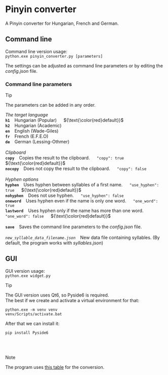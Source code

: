 # Pinyin converter

A Pinyin converter for Hungarian, French and German.

## Command line

Command line version usage:<br/>
`python.exe pinyin_converter.py [parameters]`<br/>

The settings can be adjusted as command line parameters or by editing the _config.json_ file.

### Command line parameters

> [!TIP]
> The parameters can be added in any order.

_The target language_<br/>
**`h1`** &ensp; Hungarian (Popular) &emsp; ${\text{\color{red}default}}$<br/>
**`h2`** &ensp; Hungarian (Academic)<br/>
**`en`** &ensp; English (Wade-Giles)<br/>
**`fr`** &ensp; French (E.F.E.O)<br/>
**`de`** &ensp; German (Lessing-Othmer)<br/>
<br/>
_Clipboard_<br/>
**`copy`** &ensp; Copies the result to the clipboard. &emsp; `"copy": true` &emsp; ${\text{\color{red}default}}$<br />
**`nocopy`** &ensp; Does not copy the result to the clipboard. &emsp; `"copy": false`<br />
<br/>
_Hyphen options_<br/>
**`hyphen`** &ensp; Uses hyphen between syllables of a first name. &emsp; `"use_hyphen": true` &emsp; ${\text{\color{red}default}}$<br/>
**`nohyphen`** &ensp; Does not use hyphen. &emsp; `"use_hyphen": false`<br/>
**`oneword`** &ensp; Uses hyphen even if the name is only one word. &emsp; `"one_word": true`<br/>
**`lastword`** &ensp; Uses hyphen only if the name has more than one word. &emsp; `"one_word": false` &emsp; ${\text{\color{red}default}}$<br/>
<br/>
**`save`** &ensp; Saves the command line parameters to the _config.json_ file.<br/>
<br/>
_`new_syllable_data_filename.json`_ &ensp; New data file containing syllables. (By default, the program works with _syllables.json_)<br/>

## GUI

GUI version usage:<br/>
`python.exe widget.py`<br/>

> [!TIP]
> The GUI version uses Qt6, so Pyside6 is required.<br/>
> The best if we create and activate a virtual environment for that:
> 
> ```
> python.exe -m venv venv
> venv/Scripts/activate.bat
> ```
>
> After that we can install it:<br/>
>
> `pip install Pyside6`

<br/>
<br/>

> [!NOTE]
> The program uses [this table](https://terebess.hu/keletkultinfo/atiras/atiras.html) for the conversion.

